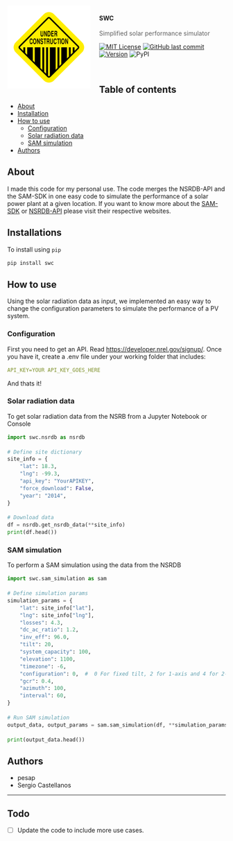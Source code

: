 <img src="./docs/logo.png" alt="SWC" align="left" width="192px" height="192px"/>
<img align="left" width="0" height="192px" hspace="10"/>

#### SWC 
> Simplified solar performance simulator

[![MIT License](https://img.shields.io/badge/license-MIT-007EC7.svg?style=flat-square)](/LICENSE) [![GitHub last commit](https://img.shields.io/github/last-commit/google/skia.svg?style=flat-square)](https://github.com/pesap/swc) [![Version](https://img.shields.io/github/v/tag/pesap/swc?style=flat-square)](https://img.shields.io/github/v/tag/pesap/swc?style=flat-square) ![PyPI](https://img.shields.io/pypi/v/swc?style=flat-square)

<br/>


## Table of contents
* [About](#about)
* [Installation](#installation)
* [How to use](#howtouse)
    * [Configuration](#configuration)
    * [Solar radiation data](#solarradiationdata)
    * [SAM simulation](#samsimulation)
* [Authors](#authors)

## About

I made this code for my personal use. The code merges the NSRDB-API and the SAM-SDK in one easy code to simulate the performance
of a solar power plant at a given location. If you want to know more about the [SAM-SDK](https://sam.nrel.gov/sdk) or [NSRDB-API](https://nsrdb.nrel.gov/api-instructions) please visit their respective websites.


## Installations

To install using `pip`

```bash
pip install swc
```

## How to use
Using the solar radiation data as input, we implemented an easy way to change the configuration parameters to simulate the performance of a PV system.


### Configuration

First you need to get an API. Read https://developer.nrel.gov/signup/. Once you have it, create a .env file under your working folder that includes:

```yaml
API_KEY=YOUR API_KEY_GOES_HERE
```

And thats it!

### Solar radiation data

To get solar radiation data from the NSRB from a Jupyter Notebook or Console

```python
import swc.nsrdb as nsrdb

# Define site dictionary
site_info = {
    "lat": 18.3,
    "lng": -99.3,
    "api_key": "YourAPIKEY",
    "force_download": False,
    "year": "2014",
}

# Download data
df = nsrdb.get_nsrdb_data(**site_info)
print(df.head())
```

### SAM simulation

To perform a SAM simulation using the data from the NSRDB

```python
import swc.sam_simulation as sam

# Define simulation params
simulation_params = {
    "lat": site_info["lat"],
    "lng": site_info["lng"],
    "losses": 4.3,
    "dc_ac_ratio": 1.2,
    "inv_eff": 96.0,
    "tilt": 20,
    "system_capacity": 100,
    "elevation": 1100,
    "timezone": -6,
    "configuration": 0,  #  0 For fixed tilt, 2 for 1-axis and 4 for 2-axis
    "gcr": 0.4,
    "azimuth": 100,
    "interval": 60,
}

# Run SAM simulation
output_data, output_params = sam.sam_simulation(df, **simulation_params)

print(output_data.head())
```


## Authors
* pesap
* Sergio Castellanos

---

## Todo

- [ ] Update the code to include more use cases.

